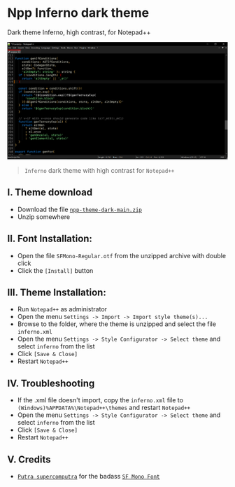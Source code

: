 # Npp Inferno dark theme
Dark theme Inferno, high contrast, for Notepad++

![Inferno dark theme](https://raw.githubusercontent.com/404Devil/inferno/master/inferno.png)
> `Inferno` dark theme with high contrast for `Notepad++`

## I. Theme download
- Download the file [`npp-theme-dark-main.zip`](https://github.com/404Devil/npp-theme-dark/archive/refs/heads/master.zip)
- Unzip somewhere

## II. Font Installation:
- Open the file `SFMono-Regular.otf` from the unzipped archive with double click
- Click the `[Install]` button

## III. Theme Installation:
- Run `Notepad++` as administrator
- Open the menu `Settings -> Import -> Import style theme(s)...`
- Browse to the folder, where the theme is unzipped and select the file `inferno.xml`
- Open the menu `Settings -> Style Configurator -> Select theme` and select `inferno` from the list
- Click `[Save & Close]`
- Restart `Notepad++`

## IV. Troubleshooting
- If the .xml file doesn't import, copy the `inferno.xml` file to `(Windows)%APPDATA%\Notepad++\themes` and restart `Notepad++`
- Open the menu `Settings -> Style Configurator -> Select theme` and select `inferno` from the list
- Click `[Save & Close]`
- Restart `Notepad++`

## V. Credits
- [`Putra supercomputra`](https://github.com/supercomputra/) for the badass [`SF Mono Font`](https://github.com/supercomputra/SF-Mono-Font)
